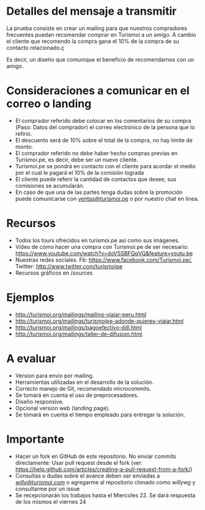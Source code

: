 # Detalles del mensaje a transmitir
La prueba consiste en crear un mailing para que nuestros compradores frecuentes
puedan recomendar comprar en Turismoi a un amigo. A cambio el cliente que recomendo
la compra gana el 10% de la compra de su contacto relacionado.ç

Es decir, un diseño que comunique el beneficio de recomendarnos con un amigo.

# Consideraciones a comunicar en el correo o landing
* El comprador referido debe colocar en los comentarios de su compra (Paso: Datos del comprador) el correo electrónico de la persona que lo refirió.
* El descuento será de 10% sobre el total de la compra, no hay limite de monto.
* El comprador referido no debe haber hecho compras previas en Turismoi.pe, es decir, debe ser un nuevo cliente.
* Turismoi.pe se pondrá en contacto con el cliente para acordar el medio por el cual le pagará el 10% de la comisión lograda
* El cliente puede referir la cantidad de contactos que desee, sus comisiones se acumularán.
* En caso de que una de las partes tenga dudas sobre la promoción puede comunicarse con ventas@turismoi.pe o por nuestro chat en linea.

# Recursos
* Todos los tours ofrecidos en turismoi.pe así como sus imágenes.
* Video de cómo hacer una compra con Turismoi.pe de ser necesario: https://www.youtube.com/watch?v=doVSSBFQqVQ&feature=youtu.be
* Nuestras redes sociales. Fb: https://www.facebook.com/Turismoi.pe/, Twitter: http://www.twitter.com/turismoipe
* Recursos gráficos en /sources

# Ejemplos
* http://turismoi.org/mailings/mailing-viajar-peru.html
* http://turismoi.org/mailings/turismoipe-adonde-quieres-viajar.html
* http://turismoi.org/mailings/pagoefectivo-ddl.html
* http://turismoi.org/mailings/taller-de-difusion.html

# A evaluar
* Version para envio por mailing.
* Herramientas utilizadas en el desarrollo de la solución.
* Correcto manejo de Git, recomendado microcommits.
* Se tomará en cuenta el uso de preprocesadores.
* Diseño responsive.
* Opcional version web (landing page).
* Se tomará en cuenta el tiempo empleado para entregar la solución.

# Importante
* Hacer un fork en GitHub de este repositorio. No enviar commits directamente: Usar pull request desde el fork (ver: https://help.github.com/articles/creating-a-pull-request-from-a-fork/)
* Consultas o dudas sobre el avance deben ser enviadas a *willy@turismoi.com* o agregarme al repositorio clonado como *willywg* y consultarme por un issue
* Se recepcionarán los trabajos hasta el Miercoles 22. Se dará respuesta de los mismos el viernes 24

